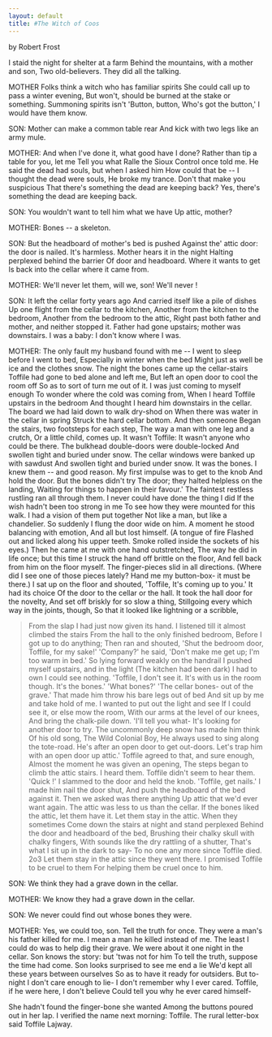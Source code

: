 ```yaml
---
layout: default
title: #The Witch of Coos
---
```

by Robert Frost


I staid the night for shelter at a farm
 Behind the mountains, with a mother and son,
 Two old-believers. They did all the talking.

 MOTHER Folks think a witch who has familiar spirits
 She could call up to pass a winter evening,
 But won't, should be burned at the stake or something.
 Summoning spirits isn't 'Button, button,
 Who's got the button,' I would have them know.

 SON: Mother can make a common table rear
 And kick with two legs like an army mule.

 MOTHER: And when I've done it, what good have I
 done?
 Rather than tip a table for you, let me
 Tell you what Ralle the Sioux Control once told me.
 He said the dead had souls, but when I asked him
 How could that be -- I thought the dead were souls,
 He broke my trance. Don't that make you suspicious
 That there's something the dead are keeping back?
 Yes, there's something the dead are keeping back.

 SON: You wouldn't want to tell him what we have
 Up attic, mother?

 MOTHER: Bones -- a skeleton.

 SON: But the headboard of mother's bed is pushed
 Against the' attic door: the door is nailed.
 It's harmless. Mother hears it in the night
 Halting perplexed behind the barrier
 Of door and headboard. Where it wants to get
 Is back into the cellar where it came from.

 MOTHER: We'll never let them, will we, son! We'll
 never !

 SON: It left the cellar forty years ago
 And carried itself like a pile of dishes
 Up one flight from the cellar to the kitchen,
 Another from the kitchen to the bedroom,
 Another from the bedroom to the attic,
 Right past both father and mother, and neither stopped
 it.
 Father had gone upstairs; mother was downstairs.
 I was a baby: I don't know where I was.

 MOTHER: The only fault my husband found with me --
 I went to sleep before I went to bed,
 Especially in winter when the bed
 Might just as well be ice and the clothes snow.
 The night the bones came up the cellar-stairs
 Toffile had gone to bed alone and left me,
 But left an open door to cool the room off
 So as to sort of turn me out of it.
 I was just coming to myself enough
 To wonder where the cold was coming from,
 When I heard Toffile upstairs in the bedroom
 And thought I heard him downstairs in the cellar.
 The board we had laid down to walk dry-shod on
 When there was water in the cellar in spring
 Struck the hard cellar bottom. And then someone
 Began the stairs, two footsteps for each step,
 The way a man with one leg and a crutch,
 Or a little child, comes up. It wasn't Toffile:
 It wasn't anyone who could be there.
 The bulkhead double-doors were double-locked
 And swollen tight and buried under snow.
 The cellar windows were banked up with sawdust
 And swollen tight and buried under snow.
 It was the bones. I knew them -- and good reason.
 My first impulse was to get to the knob
 And hold the door. But the bones didn't try
 The door; they halted helpless on the landing,
 Waiting for things to happen in their favour.'
 The faintest restless rustling ran all through them.
 I never could have done the thing I did
 If the wish hadn't been too strong in me
 To see how they were mounted for this walk.
 I had a vision of them put together
 Not like a man, but like a chandelier.
 So suddenly I flung the door wide on him.
 A moment he stood balancing with emotion,
 And all but lost himself. (A tongue of fire
 Flashed out and licked along his upper teeth.
 Smoke rolled inside the sockets of his eyes.)
 Then he came at me with one hand outstretched,
 The way he did in life once; but this time
 I struck the hand off brittle on the floor,
 And fell back from him on the floor myself.
 The finger-pieces slid in all directions.
 (Where did I see one of those pieces lately?
 Hand me my button-box- it must be there.)
 I sat up on the floor and shouted, 'Toffile,
 It's coming up to you.' It had its choice
 Of the door to the cellar or the hall.
 It took the hall door for the novelty,
 And set off briskly for so slow a thing,
 Stillgoing every which way in the joints, though,
 So that it looked like lightning or a scribble,
 >From the slap I had just now given its hand.
 I listened till it almost climbed the stairs
 >From the hall to the only finished bedroom,
 Before I got up to do anything;
 Then ran and shouted, 'Shut the bedroom door,
 Toffile, for my sake!' 'Company?' he said,
 'Don't make me get up; I'm too warm in bed.'
 So lying forward weakly on the handrail
 I pushed myself upstairs, and in the light
 (The kitchen had been dark) I had to own
 I could see nothing. 'Toffile, I don't see it.
 It's with us in the room though. It's the bones.'
 'What bones?' 'The cellar bones- out of the grave.'
 That made him throw his bare legs out of bed
 And sit up by me and take hold of me.
 I wanted to put out the light and see
 If I could see it, or else mow the room,
 With our arms at the level of our knees,
 And bring the chalk-pile down. 'I'll tell you what-
 It's looking for another door to try.
 The uncommonly deep snow has made him think
 Of his old song, The Wild Colonial Boy,
 He always used to sing along the tote-road.
 He's after an open door to get out-doors.
 Let's trap him with an open door up attic.'
 Toffile agreed to that, and sure enough,
 Almost the moment he was given an opening,
 The steps began to climb the attic stairs.
 I heard them. Toffile didn't seem to hear them.
 'Quick !' I slammed to the door and held the knob.
 'Toffile, get nails.' I made him nail the door shut,
 And push the headboard of the bed against it.
 Then we asked was there anything
 Up attic that we'd ever want again.
 The attic was less to us than the cellar.
 If the bones liked the attic, let them have it.
 Let them stay in the attic. When they sometimes
 Come down the stairs at night and stand perplexed
 Behind the door and headboard of the bed,
 Brushing their chalky skull with chalky fingers,
 With sounds like the dry rattling of a shutter,
 That's what I sit up in the dark to say-
 To no one any more since Toffile died.
 2o3 Let them stay in the attic since they went there.
 I promised Toffile to be cruel to them
 For helping them be cruel once to him.

 SON: We think they had a grave down in the cellar.

 MOTHER: We know they had a grave down in the cellar.

 SON: We never could find out whose bones they were.

 MOTHER: Yes, we could too, son. Tell the truth for once.
 They were a man's his father killed for me.
 I mean a man he killed instead of me.
 The least I could do was to help dig their grave.
 We were about it one night in the cellar.
 Son knows the story: but 'twas not for him
 To tell the truth, suppose the time had come.
 Son looks surprised to see me end a lie
 We'd kept all these years between ourselves
 So as to have it ready for outsiders.
 But to-night I don't care enough to lie-
 I don't remember why I ever cared.
 Toffile, if he were here, I don't believe
 Could tell you why he ever cared himself-

 She hadn't found the finger-bone she wanted
 Among the buttons poured out in her lap.
 I verified the name next morning: Toffile.
 The rural letter-box said Toffile Lajway.
